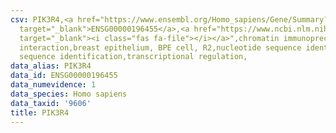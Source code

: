 ```yaml
---
csv: PIK3R4,<a href="https://www.ensembl.org/Homo_sapiens/Gene/Summary?db=core;g=ENSG00000196455"
  target="_blank">ENSG00000196455</a>,<a href="https://www.ncbi.nlm.nih.gov/pubmed/22863008"
  target="_blank"><i class="fas fa-file"></i></a>",chromatin immunoprecipitation assay,direct
  interaction,breast epithelium, BPE cell, R2,nucleotide sequence identification,nucleotide
  sequence identification,transcriptional regulation,
data_alias: PIK3R4
data_id: ENSG00000196455
data_numevidence: 1
data_species: Homo sapiens
data_taxid: '9606'
title: PIK3R4
---
```

